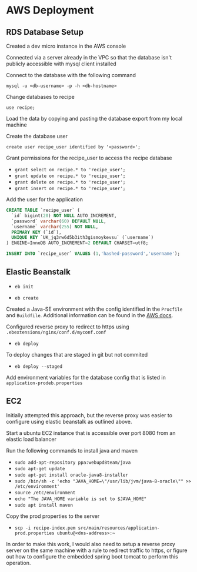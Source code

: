 # AWS Deployment

## RDS Database Setup

Created a dev micro instance in the AWS console

Connected via a server already in the VPC so that the database isn't publicly accessible with mysql client installed

Connect to the database with the following command

`mysql -u <db-username> -p -h <db-hostname>`

Change databases to recipe

`use recipe;`

Load the data by copying and pasting the database export from my local machine

Create the database user

`create user recipe_user identified by '<password>';`

Grant permissions for the recipe_user to access the recipe database

* `grant select on recipe.* to 'recipe_user';`
* `grant update on recipe.* to 'recipe_user';`
* `grant delete on recipe.* to 'recipe_user';`
* `grant insert on recipe.* to 'recipe_user';`

Add the user for the application

``` sql
CREATE TABLE `recipe_user` (
  `id` bigint(20) NOT NULL AUTO_INCREMENT,
  `password` varchar(60) DEFAULT NULL,
  `username` varchar(255) NOT NULL,
  PRIMARY KEY (`id`),
  UNIQUE KEY `UK_jq3rw6d5b3ith3gismoykevsu` (`username`)
) ENGINE=InnoDB AUTO_INCREMENT=2 DEFAULT CHARSET=utf8;

INSERT INTO `recipe_user` VALUES (1,'hashed-password','username');

``` 

## Elastic Beanstalk 

* `eb init`

* `eb create`

Created a Java-SE environment with the config identified in the `Procfile` and `Buildfile`. Additional information can be found in the [AWS docs](https://docs.aws.amazon.com/elasticbeanstalk/latest/dg/java-se-procfile.html).

Configured reverse proxy to redirect to https using `.ebextensions/nginx/conf.d/myconf.conf` 

* `eb deploy`

To deploy changes that are staged in git but not commited
* `eb deploy --staged`

Add environment variables for the database config that is listed in `application-prodeb.properties`

## EC2 

Initially attempted this approach, but the reverse proxy was easier to configure using elastic beanstalk as outlined above.

Start a ubuntu EC2 instance that is accessible over port 8080 from an elastic load balancer

Run the following commands to install java and maven

* `sudo add-apt-repository ppa:webupd8team/java`
* `sudo apt-get update`
* `sudo apt-get install oracle-java8-installer`
* `sudo /bin/sh -c 'echo "JAVA_HOME=\"/usr/lib/jvm/java-8-oracle\"" >> /etc/environment'`
* `source /etc/environment`
* `echo "The JAVA_HOME variable is set to $JAVA_HOME"`
* `sudo apt install maven`

Copy the prod properties to the server

* `scp -i recipe-index.pem src/main/resources/application-prod.properties ubuntu@<dns-address>:~`

In order to make this work, I would also need to setup a reverse proxy server on the same machine with a rule to redirect traffic to https, or figure out how to configure the embedded spring boot tomcat to perform this operation.


